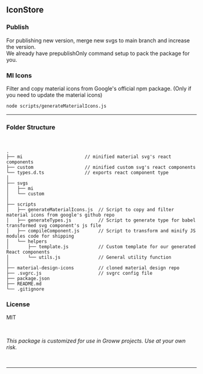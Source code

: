 ## IconStore

### Publish

For publishing new version, merge new svgs to main branch and increase the version.<br>
We already have prepublishOnly command setup to pack the package for you. <br>

### MI Icons

Filter and copy material icons from Google's official npm package.
(Only if you need to update the material icons)

```bash
node scripts/generateMaterialIcons.js
```

---


### Folder Structure

<br>

```
.
├── mi                       // minified material svg's react components
├── custom                   // minified custom svg's react components
└── types.d.ts               // exports react component type  
│ 
├── svgs
│   ├── mi
│   └── custom
│ 
├── scripts
│   ├── generateMaterialIcons.js  // Script to copy and filter material icons from google's github repo
│   ├── generateTypes.js          // Script to generate type for babel transformed svg component's js file
│   ├── compileComponent.js       // Script to transform and minify JS modules code for shipping
│   └── helpers
│       ├── template.js           // Custom template for our generated React components
│       └── utils.js              // General utility function
│ 
├── material-design-icons         // cloned material design repo
├── .svgrc.js                     // svgrc config file
├── package.json
├── README.md
└── .gitignore

```

### License

MIT

<br/>

*This package is customized for use in Groww projects. Use at your own risk.*

<br/>

---
